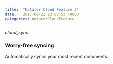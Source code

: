 ```yaml
---
title:  "Notator Cloud Feature 3"
date:   2017-08-22 13:03:53 +0800
categories: notatorCloudFeature
---
```

<i class="material-icons">cloud_sync</i>
### Worry-free syncing
Automatically syncs your most recent documents.